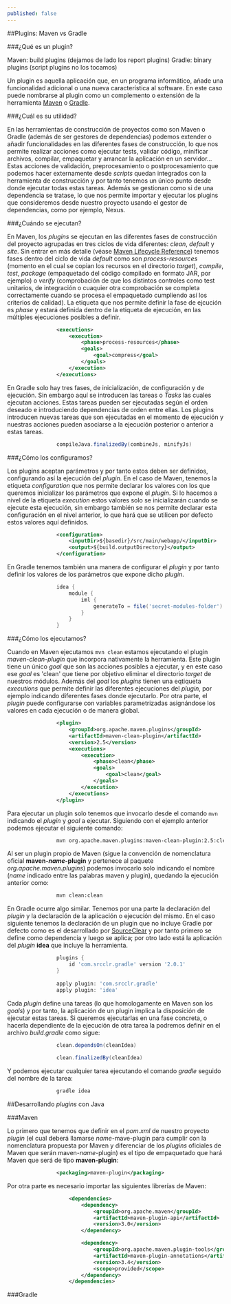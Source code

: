 ```yaml
---
published: false
---
```

##Plugins: Maven vs Gradle

###¿Qué es un plugin?

Maven: build plugins (dejamos de lado los report plugins)
Gradle: binary plugins (script plugins no los tocamos)

Un plugin es aquella aplicación que, en un programa informático, añade una funcionalidad adicional o una nueva característica al software. En este caso puede nombrarse al plugin como un complemento o extensión de la herramienta [Maven](https://maven.apache.org/) o [Gradle](https://gradle.org/).

###¿Cuál es su utilidad?

En las herramientas de construcción de proyectos como son Maven o Gradle (además de ser gestores de dependencias) podemos extender o añadir funcionalidades en las diferentes fases de construcción, lo que nos permite realizar acciones como ejecutar tests, validar código, minificar archivos, compilar, empaquetar y arrancar la aplicación en un servidor... Estas acciones de validación, preprocesamiento o postprocesamiento que podemos hacer externamente desde _scripts_ quedan integrados con la herramienta de construcción y por tanto tenemos un único punto desde donde ejecutar todas estas tareas. Además se gestionan como si de una dependencia se tratase, lo que nos permite importar y ejecutar los plugins que consideremos desde nuestro proyecto usando el gestor de dependencias, como por ejemplo, Nexus.

###¿Cuándo se ejecutan?

En Maven, los _plugins_ se ejecutan en las diferentes fases de construcción del proyecto agrupadas en tres ciclos de vida diferentes: _clean_, _default_ y _site_. Sin entrar en más detalle (véase [Maven Lifecycle Reference](https://maven.apache.org/guides/introduction/introduction-to-the-lifecycle.html#Lifecycle_Reference)) tenemos fases dentro del ciclo de vida _default_ como son _process-resources_ (momento en el cual se copian los recursos en el directorio _target_), _compile_, _test_, _package_ (empaquetado del código compilado en formato JAR, por ejemplo) o _verify_ (comprobación de que los distintos controles como test unitarios, de integración o cuaquier otra comprobación se completa correctamente cuando se procesa el empaquetado cumpliendo así los criterios de calidad). La etiqueta que nos permite definir la fase de ejcución es _phase_ y estará definida dentro de la etiqueta de ejecución, en las múltiples ejecuciones posibles a definir.

```xml
                <executions>
                    <execution>
                        <phase>process-resources</phase>
                        <goals>
                            <goal>compress</goal>
                        </goals>
                    </execution>
                </executions>
```

En Gradle solo hay tres fases, de inicialización, de configuración y de ejecución. Sin embargo aquí se introducen las tareas o _Tasks_ las cuales ejecutan acciones. Estas tareas pueden ser ejecutadas según el orden deseado e introduciendo dependencias de orden entre ellas. Los plugins introducen nuevas tareas que son ejecutadas en el momento de ejecución y nuestras acciones pueden asociarse a la ejecución posterior o anterior a estas tareas.

```groovy
                compileJava.finalizedBy(combineJs, minifyJs)
```

###¿Cómo los configuramos?

Los plugins aceptan parámetros y por tanto estos deben ser definidos, configurando así la ejecución del _plugin_. En el caso de Maven, tenemos la etiqueta _configuration_ que nos permite declarar los valores con los que queremos inicializar los parámetros que expone el _plugin_. Si lo hacemos a nivel de la etiqueta _execution_ estos valores solo se inicializarán cuando se ejecute esta ejecución, sin embargo también se nos permite declarar esta configuración en el nivel anterior, lo que hará que se utilicen por defecto estos valores aquí definidos.

```xml
                <configuration>
                	<inputDir>${basedir}/src/main/webapp/</inputDir>
                	<output>${build.outputDirectory}</output>
                </configuration>
```

En Gradle tenemos también una manera de configurar el _plugin_ y por tanto definir los valores de los parámetros que expone dicho _plugin_.

```groovy
				idea {
                    module {
                        iml {
      						generateTo = file('secret-modules-folder')
      					}
                    }
                }
```

###¿Cómo los ejecutamos?

Cuando en Maven ejecutamos `mvn clean` estamos ejecutando el plugin _maven-clean-plugin_ que incorpora nativamente la herramienta. Este plugin tiene un único _goal_ que son las acciones posibles a ejecutar, y en este caso ese _goal_ es 'clean' que tiene por objetivo eliminar el directorio _target_ de nuestros módulos. Además del _goal_ los _plugins_ tienen una eqtiqueta _executions_ que permite definir las diferentes ejecuciones del _plugin_, por ejemplo indicando diferentes fases donde ejecutarlo. Por otra parte, el _plugin_ puede configurarse con variables parametrizadas asignándose los valores en cada ejecución o de manera global.

```xml
                <plugin>
                    <groupId>org.apache.maven.plugins</groupId>
                    <artifactId>maven-clean-plugin</artifactId>
                    <version>2.5</version>
                    <executions>
                        <execution>
                            <phase>clean</phase>
                            <goals>
                                <goal>clean</goal>
                            </goals>
                        </execution>
                    </executions>
                </plugin>
```

Para ejecutar un plugin solo tenemos que invocarlo desde el comando `mvn` indicando el _plugin_ y _goal_ a ejecutar. Siguiendo con el ejemplo anterior podemos ejecutar el siguiente comando:

```bash
				mvn org.apache.maven.plugins:maven-clean-plugin:2.5:clean
```

Al ser un plugin propio de Maven (sigue la convención de nomenclatura oficial **maven-_name_-plugin** y pertenece al paquete _org.apache.maven.plugins_) podemos invocarlo solo indicando el nombre (_name_ indicado entre las palabras maven y plugin), quedando la ejecución anterior como:

```bash
				mvn clean:clean
```

En Gradle ocurre algo similar. Tenemos por una parte la declaración del _plugin_ y la declaración de la aplicación o ejecución del mismo. En el caso siguiente tenemos la declaración de un plugin que no incluye Gradle por defecto como es el desarrollado por [SourceClear](https://app.sourceclear.com) y por tanto primero se define como dependencia y luego se aplica; por otro lado está la aplicación del _plugin_ **idea** que incluye la herramienta.

```groovy
                plugins {
                    id 'com.srcclr.gradle' version '2.0.1'
                }
                
                apply plugin: 'com.srcclr.gradle'
                apply plugin: 'idea'
```

Cada _plugin_ define una tareas (lo que homologamente en Maven son los _goals_) y por tanto, la aplicación de un plugin implica la disposición de ejecutar estas tareas. Si queremos ejecutarlas en una fase concreta, o hacerla dependiente de la ejecución de otra tarea la podremos definir en el archivo _build.gradle_ como sigue:

```groovy
				clean.dependsOn(cleanIdea)
                
				clean.finalizedBy(cleanIdea)
```

Y podemos ejecutar cualquier tarea ejecutando el comando _gradle_ seguido del nombre de la tarea:

```groovy
				gradle idea
```

##Desarrollando _plugins_ con Java

###Maven

Lo primero que tenemos que definir en el _pom.xml_ de nuestro proyecto _plugin_ (el cual deberá llamarse _name_-mave-plugin para cumplir con la nomenclatura propuesta por Maven y diferenciar de los _plugins_ oficiales de Maven que serán maven-_name_-plugin) es el tipo de empaquetado que hará Maven que será de tipo **maven-plugin**:

```xml
				<packaging>maven-plugin</packaging>
```

Por otra parte es necesario importar las siguientes librerías de Maven:

```xml
				    <dependencies>
                        <dependency>
                            <groupId>org.apache.maven</groupId>
                            <artifactId>maven-plugin-api</artifactId>
                            <version>3.0</version>
                        </dependency>

                        <dependency>
                            <groupId>org.apache.maven.plugin-tools</groupId>
                            <artifactId>maven-plugin-annotations</artifactId>
                            <version>3.4</version>
                            <scope>provided</scope>
                        </dependency>
                    </dependencies>
```


###Gradle
